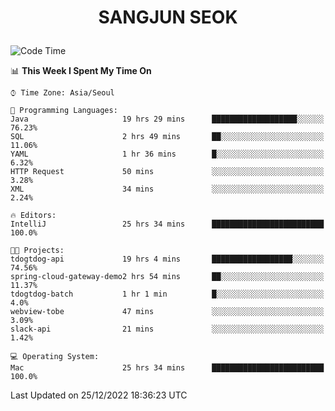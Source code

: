 <h1>
 <p align="center">
   SANGJUN SEOK
 </p>
</h1>

<!--START_SECTION:waka-->
![Code Time](http://img.shields.io/badge/Code%20Time-2%2C121%20hrs%2029%20mins-blue)

📊 **This Week I Spent My Time On** 

```text
⌚︎ Time Zone: Asia/Seoul

💬 Programming Languages: 
Java                     19 hrs 29 mins      ███████████████████░░░░░░   76.23% 
SQL                      2 hrs 49 mins       ██░░░░░░░░░░░░░░░░░░░░░░░   11.06% 
YAML                     1 hr 36 mins        █░░░░░░░░░░░░░░░░░░░░░░░░   6.32% 
HTTP Request             50 mins             ░░░░░░░░░░░░░░░░░░░░░░░░░   3.28% 
XML                      34 mins             ░░░░░░░░░░░░░░░░░░░░░░░░░   2.24%

🔥 Editors: 
IntelliJ                 25 hrs 34 mins      █████████████████████████   100.0%

🐱‍💻 Projects: 
tdogtdog-api             19 hrs 4 mins       ██████████████████░░░░░░░   74.56% 
spring-cloud-gateway-demo2 hrs 54 mins       ██░░░░░░░░░░░░░░░░░░░░░░░   11.37% 
tdogtdog-batch           1 hr 1 min          █░░░░░░░░░░░░░░░░░░░░░░░░   4.0% 
webview-tobe             47 mins             ░░░░░░░░░░░░░░░░░░░░░░░░░   3.09% 
slack-api                21 mins             ░░░░░░░░░░░░░░░░░░░░░░░░░   1.42%

💻 Operating System: 
Mac                      25 hrs 34 mins      █████████████████████████   100.0%

```


 Last Updated on 25/12/2022 18:36:23 UTC
<!--END_SECTION:waka-->
